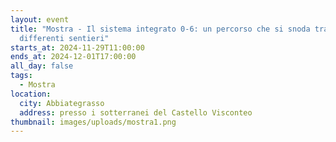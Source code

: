 ```yaml
---
layout: event
title: "Mostra - Il sistema integrato 0-6: un percorso che si snoda tra
  differenti sentieri"
starts_at: 2024-11-29T11:00:00
ends_at: 2024-12-01T17:00:00
all_day: false
tags:
  - Mostra
location:
  city: Abbiategrasso
  address: presso i sotterranei del Castello Visconteo
thumbnail: images/uploads/mostra1.png
---
```

